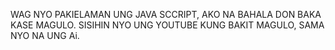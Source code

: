 WAG NYO PAKIELAMAN UNG JAVA SCCRIPT, AKO NA BAHALA DON BAKA KASE MAGULO. 
SISIHIN NYO UNG YOUTUBE KUNG BAKIT MAGULO, SAMA NYO NA UNG Ai.
